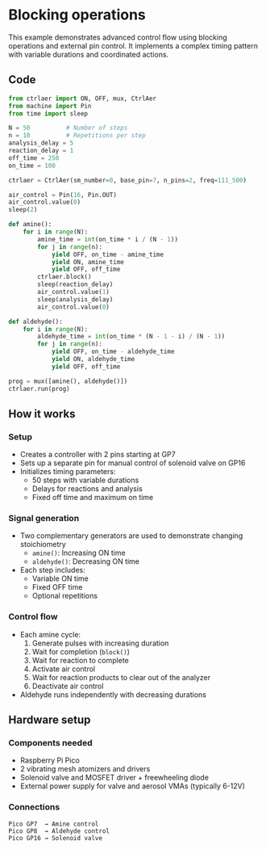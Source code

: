 # Blocking operations

This example demonstrates advanced control flow using blocking operations and external pin control. It implements a complex timing pattern with variable durations and coordinated actions.

## Code

```python
from ctrlaer import ON, OFF, mux, CtrlAer
from machine import Pin
from time import sleep

N = 50          # Number of steps
n = 10          # Repetitions per step
analysis_delay = 5
reaction_delay = 1
off_time = 250
on_time = 100

ctrlaer = CtrlAer(sm_number=0, base_pin=7, n_pins=2, freq=111_500)

air_control = Pin(16, Pin.OUT)
air_control.value(0)
sleep(2)

def amine():
    for i in range(N):
        amine_time = int(on_time * i / (N - 1))
        for j in range(n):
            yield OFF, on_time - amine_time
            yield ON, amine_time
            yield OFF, off_time
        ctrlaer.block()
        sleep(reaction_delay)
        air_control.value(1)
        sleep(analysis_delay)
        air_control.value(0)

def aldehyde():
    for i in range(N):
        aldehyde_time = int(on_time * (N - 1 - i) / (N - 1))
        for j in range(n):
            yield OFF, on_time - aldehyde_time
            yield ON, aldehyde_time
            yield OFF, off_time

prog = mux([amine(), aldehyde()])
ctrlaer.run(prog)
```

## How it works

### Setup
- Creates a controller with 2 pins starting at GP7
- Sets up a separate pin for manual control of solenoid valve on GP16
- Initializes timing parameters:
    - 50 steps with variable durations
    - Delays for reactions and analysis
    - Fixed off time and maximum on time

### Signal generation
- Two complementary generators are used to demonstrate changing stoichiometry
    - `amine()`: Increasing ON time
    - `aldehyde()`: Decreasing ON time
- Each step includes:
    - Variable ON time
    - Fixed OFF time
    - Optional repetitions


### Control flow
- Each amine cycle:
    1. Generate pulses with increasing duration
    2. Wait for completion (`block()`)
    3. Wait for reaction to complete
    4. Activate air control
    5. Wait for reaction products to clear out of the analyzer
    6. Deactivate air control
- Aldehyde runs independently with decreasing durations

## Hardware setup

### Components needed
- Raspberry Pi Pico
- 2 vibrating mesh atomizers and drivers
- Solenoid valve and MOSFET driver + freewheeling diode
- External power supply for valve and aerosol VMAs (typically 6-12V)

### Connections
```
Pico GP7  → Amine control
Pico GP8  → Aldehyde control
Pico GP16 → Solenoid valve
```
